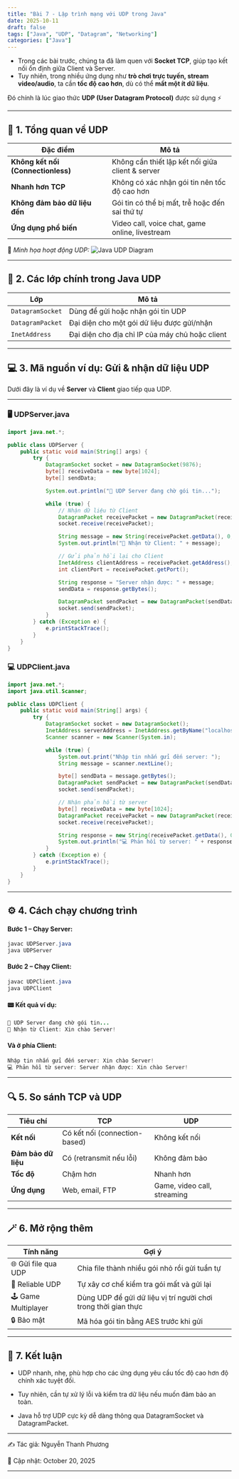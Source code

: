 ```yaml
---
title: "Bài 7 - Lập trình mạng với UDP trong Java"
date: 2025-10-11
draft: false
tags: ["Java", "UDP", "Datagram", "Networking"]
categories: ["Java"]
---
```


- Trong các bài trước, chúng ta đã làm quen với **Socket TCP**, giúp tạo kết nối ổn định giữa Client và Server.  
- Tuy nhiên, trong nhiều ứng dụng như **trò chơi trực tuyến, stream video/audio**, ta cần **tốc độ cao hơn**, dù có thể **mất một ít dữ liệu**.

Đó chính là lúc giao thức **UDP (User Datagram Protocol)** được sử dụng ⚡

---

## 🧠 1. Tổng quan về UDP

| Đặc điểm | Mô tả |
|-----------|--------|
| **Không kết nối (Connectionless)** | Không cần thiết lập kết nối giữa client & server |
| **Nhanh hơn TCP** | Không có xác nhận gói tin nên tốc độ cao hơn |
| **Không đảm bảo dữ liệu đến** | Gói tin có thể bị mất, trễ hoặc đến sai thứ tự |
| **Ứng dụng phổ biến** | Video call, voice chat, game online, livestream |

📸 *Minh họa hoạt động UDP:*
![Java UDP Diagram](../images/java-udp-diagram.png)

---

## 🧩 2. Các lớp chính trong Java UDP

| Lớp | Mô tả |
|------|--------|
| `DatagramSocket` | Dùng để gửi hoặc nhận gói tin UDP |
| `DatagramPacket` | Đại diện cho một gói dữ liệu được gửi/nhận |
| `InetAddress` | Đại diện cho địa chỉ IP của máy chủ hoặc client |

---

## 💻 3. Mã nguồn ví dụ: Gửi & nhận dữ liệu UDP

Dưới đây là ví dụ về **Server** và **Client** giao tiếp qua UDP.

---

### 🖥️ UDPServer.java

```java
import java.net.*;

public class UDPServer {
    public static void main(String[] args) {
        try {
            DatagramSocket socket = new DatagramSocket(9876);
            byte[] receiveData = new byte[1024];
            byte[] sendData;

            System.out.println("💬 UDP Server đang chờ gói tin...");

            while (true) {
                // Nhận dữ liệu từ Client
                DatagramPacket receivePacket = new DatagramPacket(receiveData, receiveData.length);
                socket.receive(receivePacket);

                String message = new String(receivePacket.getData(), 0, receivePacket.getLength());
                System.out.println("📩 Nhận từ Client: " + message);

                // Gửi phản hồi lại cho Client
                InetAddress clientAddress = receivePacket.getAddress();
                int clientPort = receivePacket.getPort();

                String response = "Server nhận được: " + message;
                sendData = response.getBytes();

                DatagramPacket sendPacket = new DatagramPacket(sendData, sendData.length, clientAddress, clientPort);
                socket.send(sendPacket);
            }
        } catch (Exception e) {
            e.printStackTrace();
        }
    }
}
```

### 💻 UDPClient.java

```java
import java.net.*;
import java.util.Scanner;

public class UDPClient {
    public static void main(String[] args) {
        try {
            DatagramSocket socket = new DatagramSocket();
            InetAddress serverAddress = InetAddress.getByName("localhost");
            Scanner scanner = new Scanner(System.in);

            while (true) {
                System.out.print("Nhập tin nhắn gửi đến server: ");
                String message = scanner.nextLine();

                byte[] sendData = message.getBytes();
                DatagramPacket sendPacket = new DatagramPacket(sendData, sendData.length, serverAddress, 9876);
                socket.send(sendPacket);

                // Nhận phản hồi từ server
                byte[] receiveData = new byte[1024];
                DatagramPacket receivePacket = new DatagramPacket(receiveData, receiveData.length);
                socket.receive(receivePacket);

                String response = new String(receivePacket.getData(), 0, receivePacket.getLength());
                System.out.println("💻 Phản hồi từ server: " + response);
            }
        } catch (Exception e) {
            e.printStackTrace();
        }
    }
}
```
---
## ⚙️ 4. Cách chạy chương trình

#### Bước 1 – Chạy Server:

```java
javac UDPServer.java
java UDPServer
```

#### Bước 2 – Chạy Client:
```java
javac UDPClient.java
java UDPClient
```
#### 📟 Kết quả ví dụ:
```java
💬 UDP Server đang chờ gói tin...
📩 Nhận từ Client: Xin chào Server!
```

#### Và ở phía Client:
```java
Nhập tin nhắn gửi đến server: Xin chào Server!
💻 Phản hồi từ server: Server nhận được: Xin chào Server!
```

---

## 🔍 5. So sánh TCP và UDP

| Tiêu chí            | TCP                           | UDP                         |
| ------------------- | ----------------------------- | --------------------------- |
| **Kết nối**         | Có kết nối (connection-based) | Không kết nối               |
| **Đảm bảo dữ liệu** | Có (retransmit nếu lỗi)       | Không đảm bảo               |
| **Tốc độ**          | Chậm hơn                      | Nhanh hơn                   |
| **Ứng dụng**        | Web, email, FTP               | Game, video call, streaming |

---

## 🪄 6. Mở rộng thêm

| Tính năng            | Gợi ý                                                          |
| -------------------- | -------------------------------------------------------------- |
| 🌐 Gửi file qua UDP  | Chia file thành nhiều gói nhỏ rồi gửi tuần tự                  |
| 🧠 Reliable UDP      | Tự xây cơ chế kiểm tra gói mất và gửi lại                      |
| 🕹️ Game Multiplayer | Dùng UDP để gửi dữ liệu vị trí người chơi trong thời gian thực |
| 🔒 Bảo mật           | Mã hóa gói tin bằng AES trước khi gửi                          |

---

## 🏁 7. Kết luận

- UDP nhanh, nhẹ, phù hợp cho các ứng dụng yêu cầu tốc độ cao hơn độ chính xác tuyệt đối.

- Tuy nhiên, cần tự xử lý lỗi và kiểm tra dữ liệu nếu muốn đảm bảo an toàn.

- Java hỗ trợ UDP cực kỳ dễ dàng thông qua DatagramSocket và DatagramPacket.

---

✍️ Tác giả: Nguyễn Thanh Phương

📅 Cập nhật: October 20, 2025

---